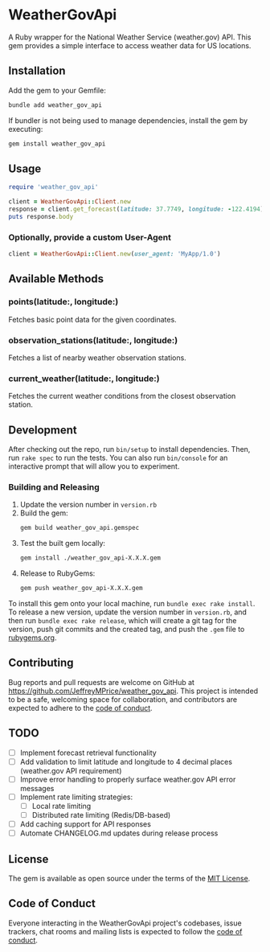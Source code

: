 # WeatherGovApi

A Ruby wrapper for the National Weather Service (weather.gov) API. This gem provides a simple interface to access weather data for US locations.

## Installation

Add the gem to your Gemfile:
```bash
bundle add weather_gov_api
```

If bundler is not being used to manage dependencies, install the gem by executing:
```bash
gem install weather_gov_api
```

## Usage

```ruby
require 'weather_gov_api'

client = WeatherGovApi::Client.new
response = client.get_forecast(latitude: 37.7749, longitude: -122.4194)
puts response.body
```

### Optionally, provide a custom User-Agent
```ruby
client = WeatherGovApi::Client.new(user_agent: 'MyApp/1.0')
```
## Available Methods

### points(latitude:, longitude:)
Fetches basic point data for the given coordinates.

### observation_stations(latitude:, longitude:)
Fetches a list of nearby weather observation stations.

### current_weather(latitude:, longitude:)
Fetches the current weather conditions from the closest observation station.


## Development

After checking out the repo, run `bin/setup` to install dependencies. Then, run `rake spec` to run the tests. You can also run `bin/console` for an interactive prompt that will allow you to experiment.

### Building and Releasing

1. Update the version number in `version.rb`
2. Build the gem:
   ```bash
   gem build weather_gov_api.gemspec
   ```
3. Test the built gem locally:
   ```bash
   gem install ./weather_gov_api-X.X.X.gem
   ```
4. Release to RubyGems:
   ```bash
   gem push weather_gov_api-X.X.X.gem
   ```

To install this gem onto your local machine, run `bundle exec rake install`. To release a new version, update the version number in `version.rb`, and then run `bundle exec rake release`, which will create a git tag for the version, push git commits and the created tag, and push the `.gem` file to [rubygems.org](https://rubygems.org).

## Contributing

Bug reports and pull requests are welcome on GitHub at https://github.com/JeffreyMPrice/weather_gov_api. This project is intended to be a safe, welcoming space for collaboration, and contributors are expected to adhere to the [code of conduct](https://github.com/JeffreyMPrice/weather_gov_api/blob/main/CODE_OF_CONDUCT.md).

## TODO

- [ ] Implement forecast retrieval functionality
- [ ] Add validation to limit latitude and longitude to 4 decimal places (weather.gov API requirement)
- [ ] Improve error handling to properly surface weather.gov API error messages
- [ ] Implement rate limiting strategies:
  - [ ] Local rate limiting
  - [ ] Distributed rate limiting (Redis/DB-based)
- [ ] Add caching support for API responses
- [ ] Automate CHANGELOG.md updates during release process

## License

The gem is available as open source under the terms of the [MIT License](https://opensource.org/licenses/MIT).

## Code of Conduct

Everyone interacting in the WeatherGovApi project's codebases, issue trackers, chat rooms and mailing lists is expected to follow the [code of conduct](https://github.com/JeffreyMPrice/weather_gov_api/blob/main/CODE_OF_CONDUCT.md).
